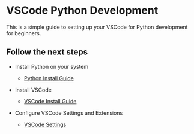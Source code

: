# VSCode Python Development

This is a simple guide to setting up your VSCode for Python development for beginners.

## Follow the next steps

- Install Python on your system
  - [Python Install Guide](Installing_Python_3_10.md)

- Install VSCode
  - [VSCode Install Guide](Installing_VSCode.md)

- Configure VSCode Settings and Extensions
  - [VSCode Settings](VSCode_Config.md)
